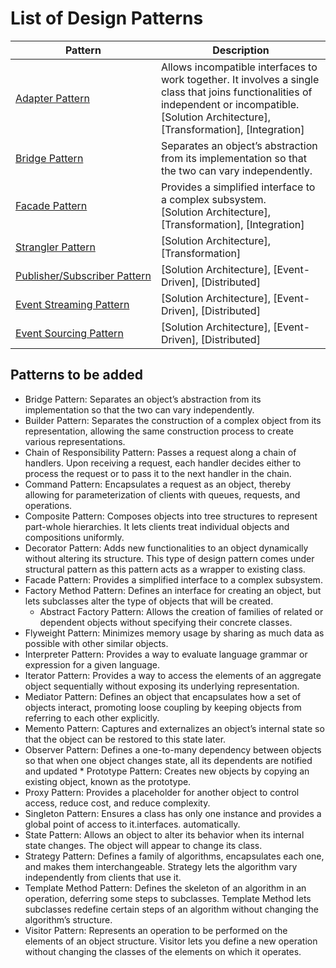 # List of Design Patterns

| Pattern | Description |
|---|---|
| [Adapter&nbsp;Pattern](pattern_adapter.md) | Allows incompatible interfaces to work together. It involves a single class that joins functionalities of independent or incompatible.<br/>[Solution Architecture], [Transformation], [Integration] |
| [Bridge&nbsp;Pattern](pattern_bridge.md) | Separates an object’s abstraction from its implementation so that the two can vary independently. |
| [Facade&nbsp;Pattern](pattern_facade.md) | Provides a simplified interface to a complex subsystem.<br/> [Solution Architecture], [Transformation], [Integration] |
| [Strangler&nbsp;Pattern](pattern_strangler.md) | [Solution Architecture], [Transformation] |
| [Publisher/Subscriber&nbsp;Pattern](pattern_pubsub.md) | [Solution Architecture], [Event-Driven], [Distributed] |
| [Event&nbsp;Streaming&nbsp;Pattern](pattern_eventstreaming.md) | [Solution Architecture], [Event-Driven], [Distributed] |
| [Event Sourcing Pattern](pattern_eventsourcing.md) | [Solution Architecture], [Event-Driven], [Distributed] |

## Patterns to be added
* Bridge Pattern: Separates an object’s abstraction from its implementation so that the two can vary independently.
* Builder Pattern: Separates the construction of a complex object from its representation, allowing the same construction process to create various representations.
* Chain of Responsibility Pattern: Passes a request along a chain of handlers. Upon receiving a request, each handler decides either to process the request or to pass it to the next handler in the chain.
* Command Pattern: Encapsulates a request as an object, thereby allowing for parameterization of clients with queues, requests, and operations.
* Composite Pattern: Composes objects into tree structures to represent part-whole hierarchies. It lets clients treat individual objects and compositions uniformly.
* Decorator Pattern: Adds new functionalities to an object dynamically without altering its structure. This type of design pattern comes under structural pattern as this pattern acts as a wrapper to existing class.
* Facade Pattern: Provides a simplified interface to a complex subsystem.
* Factory Method Pattern: Defines an interface for creating an object, but lets subclasses alter the type of objects that will be created.
  * Abstract Factory Pattern: Allows the creation of families of related or dependent objects without specifying their concrete classes.
* Flyweight Pattern: Minimizes memory usage by sharing as much data as possible with other similar objects.
* Interpreter Pattern: Provides a way to evaluate language grammar or expression for a given language.
* Iterator Pattern: Provides a way to access the elements of an aggregate object sequentially without exposing its underlying representation.
* Mediator Pattern: Defines an object that encapsulates how a set of objects interact, promoting loose coupling by keeping objects from referring to each other explicitly.
* Memento Pattern: Captures and externalizes an object’s internal state so that the object can be restored to this state later.
* Observer Pattern: Defines a one-to-many dependency between objects so that when one object changes state, all its dependents are notified and updated * Prototype Pattern: Creates new objects by copying an existing object, known as the prototype.
* Proxy Pattern: Provides a placeholder for another object to control access, reduce cost, and reduce complexity.
* Singleton Pattern: Ensures a class has only one instance and provides a global point of access to it.interfaces.
automatically.
* State Pattern: Allows an object to alter its behavior when its internal state changes. The object will appear to change its class.
* Strategy Pattern: Defines a family of algorithms, encapsulates each one, and makes them interchangeable. Strategy lets the algorithm vary independently from clients that use it.
* Template Method Pattern: Defines the skeleton of an algorithm in an operation, deferring some steps to subclasses. Template Method lets subclasses redefine certain steps of an algorithm without changing the algorithm’s structure.
* Visitor Pattern: Represents an operation to be performed on the elements of an object structure. Visitor lets you define a new operation without changing the classes of the elements on which it operates.
